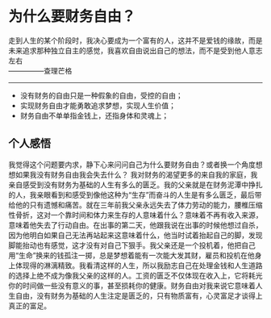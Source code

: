 
# 为什么要财务自由？
      
走到人生的某个阶段时，我决心要成为一个富有的人，这并不是爱钱的缘故，而是未来追求那种独立自主的感觉，我喜欢自由说出自己的想法，而不是受到他人意志左右  
                  —————查理芒格
      
------

* 没有财务的自由只是一种假象的自由，受控的自由；
* 实现财务自由才能勇敢追求梦想，实现人生价值；
* 财务自由不单单指金钱上，还指身体和灵魂上；

## 个人感悟    
我觉得这个问题要内求，静下心来问问自己为什么要财务自由？或者换一个角度想想如果我没有财务自由我会失去什么？ 我对财务的渴望更多的来自我的家庭，我亲自感受到没有财务为基础的人生有多么的匮乏。我的父亲就是在财务泥潭中挣扎的人，我亲眼看到和感受到像他这种为“生存”而奋斗的人生是有多么匮乏，最后带给他的只有遗憾和痛苦。就在三年前我父亲永远失去了体力劳动的能力，腰椎压缩性骨折，这对一个靠时间和体力来生存的人意味着什么？意味着不再有收入来源，意味着他失去了行动自由。在出事的第二天，他跟我说在出事的时候他想过自杀，因为他明白如果自己无法再站起来这意味着什么，他当时试着抬起自己的脚，发现脚能抬动也有感觉，这才没有对自己下狠手。我父亲还是一个投机着，他把自己用“生命”换来的钱孤注一掷，总是梦想着能有一次能大发其财，雇员和投机在他身上体现得的淋漓精致。我看清这样的人生，所以我励志自己在处理金钱和人生道路的选择上绝不成为像我父亲的这样的人。工资的匮乏不仅体现在收入上，它将耗光你的时间做一些没有意义的事，甚至损耗你的健康。财务自由对我来说它意味着人生自由，没有财务为基础的人生注定是匮乏的，只有物质富有，心灵富足才谈得上真正的富足。